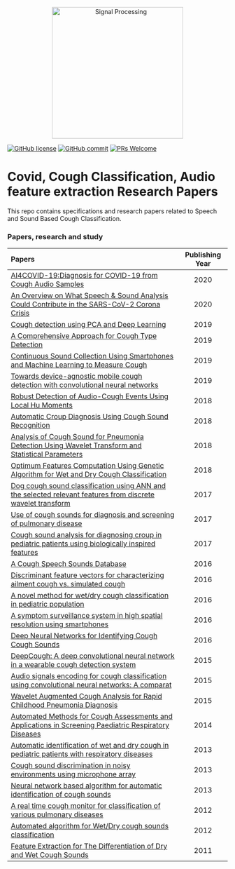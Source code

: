 <p align="center">
  <img src="https://github.com/coughresearch/cough-research-papers/blob/master/Images/WAVE.png" alt="Signal Processing" width="300">
</p>

[![GitHub license](https://img.shields.io/badge/License-Creative%20Commons%20Attribution%204.0%20International-blue)](https://github.com/coughresearch/cough-research-papers/blob/master/LICENSE)
[![GitHub commit](https://img.shields.io/github/last-commit/coughresearch/cough-research-papers)](https://github.com/coughresearch/cough-research-papers/commits/master)
[![PRs Welcome](https://img.shields.io/badge/PRs-welcome-brightgreen.svg?style=flat-square)](http://makeapullrequest.com)

# Covid, Cough Classification, Audio feature extraction Research Papers
This repo contains specifications and research papers related to Speech and Sound Based Cough Classification.

### Papers, research and study
|      Papers                 | Publishing Year  |
| :-------------------- | :----------: |
| [AI4COVID-19:Diagnosis for COVID-19 from Cough Audio Samples](https://arxiv.org/pdf/2004.01275.pdf)| 2020 |
| [An Overview on What Speech & Sound Analysis Could Contribute in the SARS-CoV-2 Corona Crisis](https://arxiv.org/pdf/2003.11117.pdf) | 2020 |
| [Cough detection using PCA and Deep Learning](https://github.com/coughresearch/cough-research-papers/blob/master/Cough%20classification%20research%20papers/Cough%20detection%20using%20PCA%20and%20Deep%20Learning%2C%20Khomsay%2C%20Sunisa.pdf) | 2019 |
| [A Comprehensive Approach for Cough Type Detection](https://github.com/coughresearch/cough-research-papers/blob/master/Cough%20classification%20research%20papers/A%20Comprehensive%20Approach%20for%20Cough%20Type%20Detection%2Cnemati2019.pdf) | 2019 |
| [Continuous Sound Collection Using Smartphones and Machine Learning to Measure Cough](https://github.com/coughresearch/cough-research-papers/blob/master/Cough%20classification%20research%20papers/Continuous%20Sound%20Collection%20Using%20Smartphones%20and%20Machine%20Learning%20to%20Measure%20Cough.pdf) | 2019 |
| [Towards device-agnostic mobile cough detection with convolutional neural networks](https://github.com/coughresearch/cough-research-papers/blob/master/Cough%20classification%20research%20papers/Towards%20device-agnostic%20mobile%20cough%20detection%20with%20convolutional%20neural%20networks.pdf) | 2019 |
| [Robust Detection of Audio-Cough Events Using Local Hu Moments](https://github.com/coughresearch/cough-research-papers/blob/master/Cough%20classification%20research%20papers/Robust%20Detection%20of%20Audio-Cough%20Events%20Using%20Local%20Hu%20Moments.pdf) | 2018 |
| [Automatic Croup Diagnosis Using Cough Sound Recognition](https://github.com/coughresearch/cough-research-papers/blob/master/Cough%20classification%20research%20papers/Automatic%20Croup%20Diagnosis%20Using%20Cough%20Sound%20Recognition.pdf) | 2018 |
| [Analysis of Cough Sound for Pneumonia Detection Using Wavelet Transform and Statistical Parameters](https://github.com/coughresearch/cough-research-papers/blob/master/Cough%20classification%20research%20papers/Analysis%20of%20Cough%20Sound%20for%20Pneumonia%20Detection%20Using%20Wavelet%20Transform%20and%20Statistical%20Parameters%2C2017.pdf) | 2018 |
| [Optimum Features Computation Using Genetic Algorithm for Wet and Dry Cough Classification](https://github.com/coughresearch/cough-research-papers/blob/master/Cough%20classification%20research%20papers/Optimum%20Features%20Computation%20Using%20Genetic%20Algorithm%20for%20Wet%20and%20Dry%20Cough%20Classification.pdf) | 2018 |
| [Dog cough sound classification using ANN and the selected relevant features from discrete wavelet transform](https://github.com/coughresearch/cough-research-papers/blob/master/Cough%20classification%20research%20papers/Dog%20cough%20sound%20classification%20using%20artificial%20neural%20network%20and%20the%20selected%20relevant%20features%20from%20discrete%20wavelet%20transform.pdf) | 2017 |
| [Use of cough sounds for diagnosis and screening of pulmonary disease](https://github.com/coughresearch/cough-research-papers/blob/master/Cough%20classification%20research%20papers/Use%20of%20cough%20sounds%20for%20diagnosis%20and%20screening%20of%20pulmonary%20disease%2Cinfante2017.pdf) | 2017 |
| [Cough sound analysis for diagnosing croup in pediatric patients using biologically inspired features](https://github.com/coughresearch/cough-research-papers/blob/master/Cough%20classification%20research%20papers/Cough%20sound%20analysis%20for%20diagnosing%20croup%20in%20pediatric%20patients%20using%20biologically%20inspired%20features%2C%20sharan2017.pdf) | 2017 |
| [A Cough Speech Sounds Database](https://github.com/coughresearch/cough-research-papers/blob/master/Cough%20classification%20research%20papers/A%20Cough%20Speech%20Sounds%20Database%2C%20singh2016.pdf) | 2016 |
| [Discriminant feature vectors for characterizing ailment cough vs. simulated cough](https://github.com/coughresearch/cough-research-papers/blob/master/Cough%20classification%20research%20papers/Discriminant%20feature%20vectors%20for%20characterizing%20ailment%20cough%20vs.%20simulated%20cough%2C%20jha2016.pdf) | 2016 |
| [A novel method for wet/dry cough classification in pediatric population](https://github.com/coughresearch/cough-research-papers/blob/master/Cough%20classification%20research%20papers/A%20novel%20method%20for%20wetdry%20cough%20classification%20in%20pediatric%20population%2C%20amrulloh2016.pdf) | 2016 |
| [A symptom surveillance system in high spatial resolution using smartphones](https://github.com/coughresearch/cough-research-papers/blob/master/Cough%20classification%20research%20papers/A%20symptom%20surveillance%20system%20in%20high%20spatial%20resolution%20using%20smartphones.pdf) | 2016 |
| [Deep Neural Networks for Identifying Cough Cough Sounds](https://github.com/coughresearch/cough-research-papers/blob/master/Cough%20classification%20research%20papers/Deep%20Neural%20Networks%20for%20Identifying%20Cough%20Cough%20Sounds%2C%20Amoh%2C%20Odame%20-%202016.pdf) | 2016 |
| [DeepCough: A deep convolutional neural network in a wearable cough detection system](https://github.com/coughresearch/cough-research-papers/blob/master/Cough%20classification%20research%20papers/DeepCough%20A%20deep%20convolutional%20neural%20network%20in%20a%20wearable%20cough%20detection%20system%2C%20amoh2015.pdf) | 2015 |
| [Audio signals encoding for cough classification using convolutional neural networks: A comparat](https://github.com/coughresearch/cough-research-papers/blob/master/Cough%20classification%20research%20papers/Audio%20signals%20encoding%20for%20cough%20classification%20using%20convolutional%20neural%20networks%2C%20hui-huiwang2015.pdf) | 2015 |
| [Wavelet Augmented Cough Analysis for Rapid Childhood Pneumonia Diagnosis](https://github.com/coughresearch/cough-research-papers/blob/master/Cough%20classification%20research%20papers/Wavelet%20Augmented%20Cough%20Analysis%20for%20Rapid%20Childhood%20Pneumonia%20Diagnosis.pdf) | 2015 |
| [Automated Methods for Cough Assessments and Applications in Screening Paediatric Respiratory Diseases](https://github.com/coughresearch/cough-research-papers/blob/master/Cough%20classification%20research%20papers/Automated%20Methods%20for%20Cough%20Assessments%20and%20Applications%20in%20Screening%20Paediatric%20Respiratory%20Diseases.pdf) | 2014 |
| [Automatic identification of wet and dry cough in pediatric patients with respiratory diseases](https://github.com/coughresearch/cough-research-papers/blob/master/Cough%20classification%20research%20papers/Automatic%20identification%20of%20wet%20and%20dry%20cough%20in%20pediatric%20patients%20with%20respiratory%20diseases%2C%20swarnkar2013.pdf) | 2013 |
| [Cough sound discrimination in noisy environments using microphone array](https://github.com/coughresearch/cough-research-papers/blob/master/Cough%20classification%20research%20papers/Cough%20sound%20discrimination%20in%20noisy%20environments%20using%20microphone%20array%2C%20moradshahi2013.pdf) | 2013 |
| [Neural network based algorithm for automatic identification of cough sounds](https://github.com/coughresearch/cough-research-papers/blob/master/Cough%20classification%20research%20papers/Neural%20network%20based%20algorithm%20for%20automatic%20identification%20of%20cough%20sounds%2C%20swarnkar2013%20(1).pdf) | 2013 |
| [A real time cough monitor for classification of various pulmonary diseases](https://github.com/coughresearch/cough-research-papers/blob/master/Cough%20classification%20research%20papers/A%20real%20time%20cough%20monitor%20for%20classification%20of%20various%20pulmonary%20diseases%2C%20ranjani2012.pdf) | 2012 |
| [Automated algorithm for Wet/Dry cough sounds classification](https://github.com/coughresearch/cough-research-papers/blob/master/Cough%20classification%20research%20papers/Automated%20algorithm%20for%20WetDry%20cough%20sounds%20classification%2C%20swarnkar2012.pdf) | 2012 |
| [Feature Extraction for The Differentiation of Dry and Wet Cough Sounds](https://github.com/coughresearch/cough-research-papers/blob/master/Cough%20classification%20research%20papers/Feature%20Extraction%20for%20The%20Differentiation%20of%20Dry%20and%20Wet%20Cough%20Sounds%2C%20chatrzarrin2011.pdf) | 2011 |






